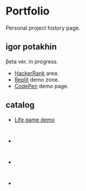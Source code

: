 # Portfolio
Personal project history page.

## igor potakhin

βeta ver. in progress.
- [HackerRank](https://www.hackerrank.com/archimage) area.
- [Replit](https://replit.com/@archimage) demo zone.
- [CodePen](https://codepen.io/archimage_wiz) demo page.

## catalog

- [Life game demo](https://replit.com/@archimage/CPPCurs1Life)
- #
- #
- #

